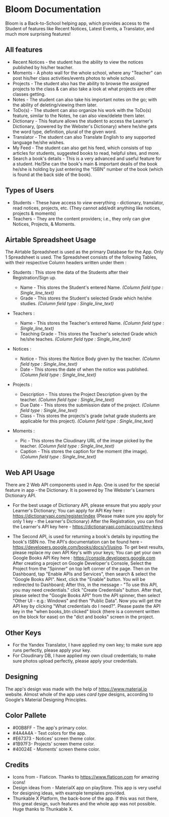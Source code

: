 # Bloom Documentation
Bloom is a Back-to-School helping app, which provides access to the Student of features like Recent Notices, Latest Events, a Translator, and much more surprising features!

## All features
* Recent Notices - the student has the ability to view the notices published by his/her teacher.
* Moments - A photo wall for the whole school, where any "Teacher" can post his/her class activities/events photos to whole school.
* Projects - The student also has the ability to browse the assigned projects to the class & can also take a look at what projects are other classes getting.
* Notes - The student can also take his important notes on the go; with the ability of deleting/viewing them later.
* ToDo(s) - The student can also organize his work with the ToDo(s) feature, similar to the Notes, he can also view/delete them later.
* Dictionary - This feature allows the student to access the Learner's Dictionary, (powered by the Webster's Dictionary) where he/she gets the word type, definition, plural of the given word.
* Translator - The student can also Translate English to any supported language he/she wishes.
* My Feed - The student can also get his feed, which consists of top articles for students, suggested books to read, helpful sites, and more.
* Search a book's details - This is a very advanced and useful feature for a student. He/She can the book's main & important deails of the book he/she is holding by just entering the "ISBN" number of the book (which is found at the back side of the book).

## Types of Users
* Students - These have access to *view* everything - dictionary, translator, read notices, projects, etc. (They cannot add/edit anything like notices, projects & moments)
* Teachers - They are the content providers; i.e., they only can give Notices, Projects, & Moments.

## Airtable Spreadsheet Usage
The Airtable Spreadsheet is used as the primary Database for the App. Only 1 Spreadsheet is used.
The Spreadsheet consists of the following Tables, with their respective Column headers written under them : 
- Students : This store the data of the Students after their Registration/Sign up.
  * Name - This stores the Student's entered Name. *(Column field type : Single_line_text)*
  * Grade - This stores the Student's selected Grade which he/she studies. *(Column field type : Single_line_text)*
  
- Teachers : 
  * Name - This stores the Teacher's entered Name. *(Column field type : Single_line_text)*
  * Teaching Grade - This stores the Teacher's selected Grade which he/she teaches. *(Column field type : Single_line_text)*
  
- Notices : 
  * Notice - This stores the Notice Body given by the teacher. *(Column field type : Single_line_text)*
  * Date - This stores the date of when the notice was published. *(Column field type : Single_line_text)*
  
- Projects : 
  * Description - This stores the Project Description given by the teacher. *(Column field type : Single_line_text)*
  * Due Date - This stores the submission date of the project. *(Column field type : Single_line_text)*
  * Class - This stores the projects's grade (what grade students are applicable for this project). *(Column field type : Single_line_text)*
  
- Moments : 
  * Pic - This stores the Cloudinary URL of the image picked by the teacher. *(Column field type : Single_line_text)*
  * Caption - This stores the caption for the moment (the image). *(Column field type : Single_line_text)*

## Web API Usage
There are 2 Web API components used in App. One is used for the special feature in app - the Dictionary. It is powered by The Webster's Learners Dictionary API.
* For the best usage of Dictionary API, please ensure that you apply your Learner's Dictionary; You can apply for API Key here : https://dictionaryapi.com/register/index
(Please make sure you apply for only 1 key - the Learner's Dictionary)
After the Registration, you can find the Learner's API key here - https://dictionaryapi.com/account/my-keys

* The Second API, is used for returning a book's details by inputting the book's ISBN no. The API's documentation can be found here - https://developers.google.com/books/docs/v1/using.
To get best results, please replace my own API Key's with your keys; You can get your own Google Books API Key here : https://console.developers.google.com
After creating a project on Google Developer's Console, Select the Project from the "Spinner" on top left corner of the page. Then on the Dashboard, tap "Enable APIs and Services", then search & select the "Google Books API".
Next, click the "Enable" button. You will be redirected to Dashboard; After this, in the message - "To use this API, you may need credentials." click "Create Credentials" button.
After that, please select the "Google Books API" from the API spinner, then select "Other UI - e.g.: Windows" and then "Public Data".
Now you will get the API key by clicking "What credentials do I need?". Please paste the API key in the "when books_btn clicked" block (there is a comment written on the block for ease) on the "dict and books" screen in the project.
## Other Keys
* For the Yandex Translator, I have applied my own key; to make sure app runs perfectly, please apply your key.
* For Cloudinary DB, I have applied my own cloud credentials; to make sure photos upload perfectly, please apply your credentials.

## Designing
The app's design was made with the help of https://www.material.io website. Almost whole of the app uses *card type* designs, according to Google's Material Designing Principles.

## Color Pallete
* #00B8FF - The app's primary color.
* #4A4A4A - Text colors for the app.
* #E67373 - Notices' screen theme color.
* #1B97F3- Projects' screen theme color.
* #40024E - Moments' screen theme color.

## Credits
* Icons from - Flaticon. Thanks to https://www.flaticon.com for amazing icons!
* Design ideas from - MaterialX app on playStore. This app is very useful for designing ideas, with example templates provided.
* Thunkable X Platform, the back-bone of the app. If this was not there, this great design, such features and the whole app was not possible. Huge thanks to Thunkable X.
